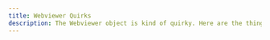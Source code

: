 ```yaml
---
title: Webviewer Quirks
description: The Webviewer object is kind of quirky. Here are the things about it you need to know.
---
```

